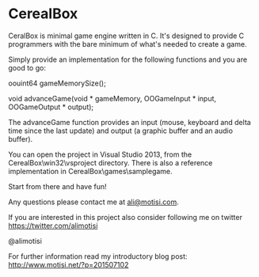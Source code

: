 # CerealBox

CeralBox is minimal game engine written in C.
It's designed to provide C programmers with the bare minimum of what's needed to create a game.

Simply provide an implementation for the following functions and you are good to go:

oouint64 gameMemorySize();

void advanceGame(void * gameMemory, OOGameInput * input, OOGameOutput * output);

The advanceGame function provides an input (mouse, keyboard and delta time since the last update)
and output (a graphic buffer and an audio buffer).

You can open the project in Visual Studio 2013, from the CerealBox\win32\vsproject directory.
There is also a reference implementation in CerealBox\games\samplegame.

Start from there and have fun!

Any questions please contact me at ali@motisi.com.

If you are interested in this project also consider following me on twitter https://twitter.com/alimotisi

@alimotisi

For further information read my introductory blog post: http://www.motisi.net/?p=201507102
